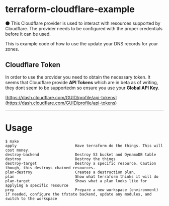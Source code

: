 # terraform-cloudflare-example

🌑 This Cloudflare provider is used to interact with resources supported by Cloudflare. The provider needs to be configured with the proper credentials before it can be used.

This is example code of how to use the update your DNS records for your zones.

## Cloudflare Token

In order to use the provider you need to obtain the necessary token. It seems that Cloudflare provide **API Tokens** which are in beta as of writing, they dont seem to be supportedm so ensure you use your **Global API Key**.

[https://dash.cloudflare.com/GUID/profile/api-tokens](https://dash.cloudflare.com/GUID/profile/api-tokens)

- - - -

# Usage

```
$ make
apply                          Have terraform do the things. This will cost money.
destroy-backend                Destroy S3 bucket and DynamoDB table
destroy                        Destroy the things
destroy-target                 Destroy a specific resource. Caution though, this destroys chained resources.
plan-destroy                   Creates a destruction plan.
plan                           Show what terraform thinks it will do
plan-target                    Shows what a plan looks like for applying a specific resource
prep                           Prepare a new workspace (environment) if needed, configure the tfstate backend, update any modules, and switch to the workspace
```
